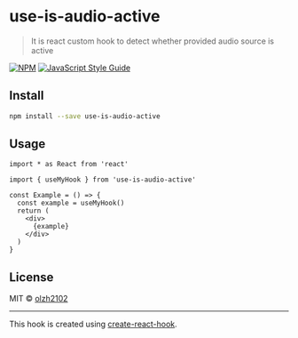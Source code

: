# use-is-audio-active

> It is react custom hook to detect whether provided audio source is active

[![NPM](https://img.shields.io/npm/v/use-is-audio-active.svg)](https://www.npmjs.com/package/use-is-audio-active) [![JavaScript Style Guide](https://img.shields.io/badge/code_style-standard-brightgreen.svg)](https://standardjs.com)

## Install

```bash
npm install --save use-is-audio-active
```

## Usage

```tsx
import * as React from 'react'

import { useMyHook } from 'use-is-audio-active'

const Example = () => {
  const example = useMyHook()
  return (
    <div>
      {example}
    </div>
  )
}
```

## License

MIT © [olzh2102](https://github.com/olzh2102)

---

This hook is created using [create-react-hook](https://github.com/hermanya/create-react-hook).
